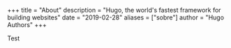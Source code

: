 +++
title = "About"
description = "Hugo, the world's fastest framework for building websites"
date = "2019-02-28"
aliases = ["sobre"]
author = "Hugo Authors"
+++

Test
